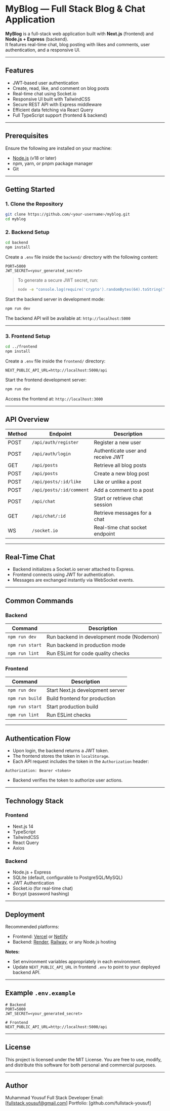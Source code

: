 

# MyBlog — Full Stack Blog & Chat Application

**MyBlog** is a full-stack web application built with **Next.js** (frontend) and **Node.js + Express** (backend).  
It features real-time chat, blog posting with likes and comments, user authentication, and a responsive UI.

---

## Features

- JWT-based user authentication  
- Create, read, like, and comment on blog posts  
- Real-time chat using Socket.io  
- Responsive UI built with TailwindCSS  
- Secure REST API with Express middleware  
- Efficient data fetching via React Query  
- Full TypeScript support (frontend & backend)  

---

## Prerequisites

Ensure the following are installed on your machine:

- [Node.js](https://nodejs.org/) (v18 or later)  
- npm, yarn, or pnpm package manager  
- Git  

---

## Getting Started

### 1. Clone the Repository

```bash
git clone https://github.com/<your-username>/myblog.git
cd myblog
````

### 2. Backend Setup

```bash
cd backend
npm install
```

Create a `.env` file inside the `backend/` directory with the following content:

```env
PORT=5000
JWT_SECRET=<your_generated_secret>
```

> To generate a secure JWT secret, run:
>
> ```bash
> node -e "console.log(require('crypto').randomBytes(64).toString('hex'))"
> ```

Start the backend server in development mode:

```bash
npm run dev
```

The backend API will be available at: `http://localhost:5000`

---

### 3. Frontend Setup

```bash
cd ../frontend
npm install
```

Create a `.env` file inside the `frontend/` directory:

```env
NEXT_PUBLIC_API_URL=http://localhost:5000/api
```

Start the frontend development server:

```bash
npm run dev
```

Access the frontend at: `http://localhost:3000`

---

## API Overview

| Method | Endpoint                 | Description                       |
| ------ | ------------------------ | --------------------------------- |
| POST   | `/api/auth/register`     | Register a new user               |
| POST   | `/api/auth/login`        | Authenticate user and receive JWT |
| GET    | `/api/posts`             | Retrieve all blog posts           |
| POST   | `/api/posts`             | Create a new blog post            |
| POST   | `/api/posts/:id/like`    | Like or unlike a post             |
| POST   | `/api/posts/:id/comment` | Add a comment to a post           |
| POST   | `/api/chat`              | Start or retrieve chat session    |
| GET    | `/api/chat/:id`          | Retrieve messages for a chat      |
| WS     | `/socket.io`             | Real-time chat socket endpoint    |

---

## Real-Time Chat

* Backend initializes a Socket.io server attached to Express.
* Frontend connects using JWT for authentication.
* Messages are exchanged instantly via WebSocket events.

---

## Common Commands

### Backend

| Command         | Description                               |
| --------------- | ----------------------------------------- |
| `npm run dev`   | Run backend in development mode (Nodemon) |
| `npm run start` | Run backend in production mode            |
| `npm run lint`  | Run ESLint for code quality checks        |

### Frontend

| Command         | Description                      |
| --------------- | -------------------------------- |
| `npm run dev`   | Start Next.js development server |
| `npm run build` | Build frontend for production    |
| `npm run start` | Start production build           |
| `npm run lint`  | Run ESLint checks                |

---

## Authentication Flow

* Upon login, the backend returns a JWT token.
* The frontend stores the token in `localStorage`.
* Each API request includes the token in the `Authorization` header:

```http
Authorization: Bearer <token>
```

* Backend verifies the token to authorize user actions.

---

## Technology Stack

### Frontend

* Next.js 14
* TypeScript
* TailwindCSS
* React Query
* Axios

### Backend

* Node.js + Express
* SQLite (default, configurable to PostgreSQL/MySQL)
* JWT Authentication
* Socket.io (for real-time chat)
* Bcrypt (password hashing)

---

## Deployment

Recommended platforms:

* Frontend: [Vercel](https://vercel.com/) or [Netlify](https://netlify.com/)
* Backend: [Render](https://render.com/), [Railway](https://railway.app/), or any Node.js hosting

**Notes:**

* Set environment variables appropriately in each environment.
* Update `NEXT_PUBLIC_API_URL` in frontend `.env` to point to your deployed backend API.

---

## Example `.env.example`

```env
# Backend
PORT=5000
JWT_SECRET=<your_generated_secret>

# Frontend
NEXT_PUBLIC_API_URL=http://localhost:5000/api
```

---

## License

This project is licensed under the MIT License.
You are free to use, modify, and distribute this software for both personal and commercial purposes.

---

## Author

Muhammad Yousuf
Full Stack Developer
Email: [[fullstack.yousuf@gmail.com](mailto:fullstack.yousuf@gmail.com)]
Portfolio: [github.com/fullstack-yousuf]


